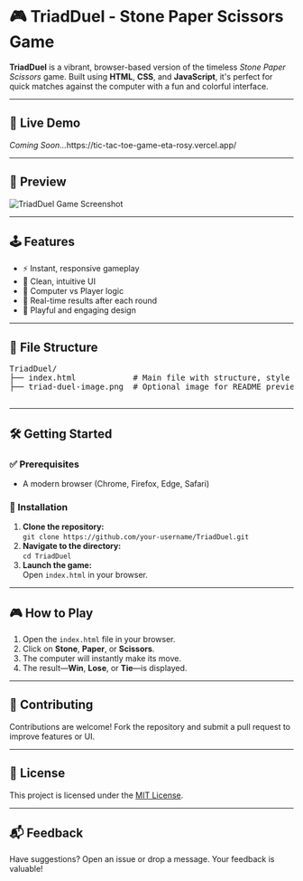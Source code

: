 <!DOCTYPE html>
<html lang="en">
<head>
  <meta charset="UTF-8">
  <meta name="viewport" content="width=device-width, initial-scale=1">
</head>
<body>

  <h1>🎮 TriadDuel - Stone Paper Scissors Game</h1>

  <p><strong>TriadDuel</strong> is a vibrant, browser-based version of the timeless <em>Stone Paper Scissors</em> game. Built using <strong>HTML</strong>, <strong>CSS</strong>, and <strong>JavaScript</strong>, it's perfect for quick matches against the computer with a fun and colorful interface.</p>

  <hr>

  <h2>🚀 Live Demo</h2>
  <p><em>Coming Soon...</em>https://tic-tac-toe-game-eta-rosy.vercel.app/</p>

  <hr>

  <h2>📸 Preview</h2>
  <img src=""C:\Users\gauta\OneDrive\Pictures\Screenshots\Screenshot (1101).png"" alt="TriadDuel Game Screenshot">

  <hr>

  <h2>🕹️ Features</h2>
  <ul>
    <li>⚡ Instant, responsive gameplay</li>
    <li>📱 Clean, intuitive UI</li>
    <li>🤖 Computer vs Player logic</li>
    <li>🧠 Real-time results after each round</li>
    <li>🎨 Playful and engaging design</li>
  </ul>

  <hr>

  <h2>📂 File Structure</h2>
  <pre>
TriadDuel/
├── index.html            # Main file with structure, style & logic
├── triad-duel-image.png  # Optional image for README preview
  </pre>

  <hr>

  <h2>🛠️ Getting Started</h2>

  <h3>✅ Prerequisites</h3>
  <ul>
    <li>A modern browser (Chrome, Firefox, Edge, Safari)</li>
  </ul>

  <h3>💾 Installation</h3>
  <ol>
    <li><strong>Clone the repository:</strong><br>
      <code>git clone https://github.com/your-username/TriadDuel.git</code>
    </li>
    <li><strong>Navigate to the directory:</strong><br>
      <code>cd TriadDuel</code>
    </li>
    <li><strong>Launch the game:</strong><br>
      Open <code>index.html</code> in your browser.
    </li>
  </ol>

  <hr>

  <h2>🎮 How to Play</h2>
  <ol>
    <li>Open the <code>index.html</code> file in your browser.</li>
    <li>Click on <strong>Stone</strong>, <strong>Paper</strong>, or <strong>Scissors</strong>.</li>
    <li>The computer will instantly make its move.</li>
    <li>The result—<strong>Win</strong>, <strong>Lose</strong>, or <strong>Tie</strong>—is displayed.</li>
  </ol>

  <hr>

  <h2>🤝 Contributing</h2>
  <p>Contributions are welcome! Fork the repository and submit a pull request to improve features or UI.</p>

  <hr>

  <h2>📜 License</h2>
  <p>This project is licensed under the <a href="https://opensource.org/licenses/MIT" target="_blank">MIT License</a>.</p>

  <hr>

  <h2>📬 Feedback</h2>
  <p>Have suggestions? Open an issue or drop a message. Your feedback is valuable!</p>

</body>
</html>

